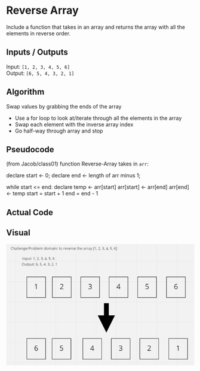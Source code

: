 # Reverse Array

Include a function that takes in an array and returns the array with all the elements in reverse order.

## Inputs / Outputs

Input: `[1, 2, 3, 4, 5, 6]`\
Output: `[6, 5, 4, 3, 2, 1]`

## Algorithm

Swap values by grabbing the ends of the array

- Use a for loop to look at/iterate through all the elements in the array
- Swap each element with the inverse array index
- Go half-way through array and stop

## Pseudocode

(from Jacob/class01)
function Reverse-Array takes in `arr`:

declare start <- 0;
declare end <- length of arr minus 1;

while start <= end:
declare temp <- arr[start]
arr[start] <- arr[end]
arr[end] <- temp
start = start + 1
end = end - 1

## Actual Code

## Visual

![Array reversal](./array-reverse.PNG)
